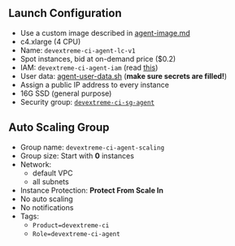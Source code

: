 ## Launch Configuration

- Use a custom image described in [agent-image.md](agent-image.md)
- c4.xlarge (4 CPU)
- Name: `devextreme-ci-agent-lc-v1`
- Spot instances, bid at on-demand price ($0.2)
- IAM: `devextreme-ci-agent-iam` (read [this](http://docs.aws.amazon.com/systems-manager/latest/userguide/systems-manager-access.html#sysman-access-user))
- User data: [agent-user-data.sh](agent-user-data.sh) (**make sure secrets are filled!**)
- Assign a public IP address to every instance
- 16G SSD (general purpose)
- Security group: [`devextreme-ci-sg-agent`](../security-groups.md)

## Auto Scaling Group
- Group name: `devextreme-ci-agent-scaling`
- Group size: Start with **0** instances
- Network:
    - default VPC
    - all subnets
- Instance Protection: **Protect From Scale In**
- No auto scaling
- No notifications
- Tags:
    - `Product=devextreme-ci`
    - `Role=devextreme-ci-agent`
